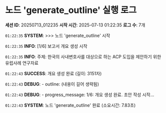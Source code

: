 # 노드 'generate_outline' 실행 로그

**세션 ID**: 20250713_012235
**시작 시간**: 2025-07-13 01:22:35
**로그 수**: 7개

`01:22:35` **SYSTEM**: >>> 노드 'generate_outline' 시작

`01:22:35` **INFO**: [1/6] 보고서 개요 생성 시작

`01:22:35` **INFO**: 주제: 한국의 사내변호사를 대상으로 하는 ACP 도입을 제안하기 위한 유럽사례 연구자료

`01:22:43` **SUCCESS**: 개요 생성 완료 (길이: 3151자)

`01:22:43` **DEBUG**:   - outline: (내용이 길어 생략됨)

`01:22:43` **DEBUG**:   - progress_message: 1/6: 개요 생성 완료. 초안 작성 시작...

`01:22:43` **SYSTEM**: 노드 'generate_outline' 완료 (소요시간: 7.83초)

